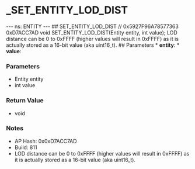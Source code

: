 # _SET_ENTITY_LOD_DIST

--- ns: ENTITY --- ## SET_ENTITY_LOD_DIST  // 0x5927F96A78577363 0xD7ACC7AD void SET_ENTITY_LOD_DIST(Entity entity, int value);  LOD distance can be 0 to 0xFFFF (higher values will result in 0xFFFF) as it is actually stored as a 16-bit value (aka uint16_t).  ## Parameters * **entity**: * **value**:

### Parameters
* Entity entity
* int value

### Return Value
* void

### Notes
* AP Hash: 0x0xD7ACC7AD
* Build: 811
* LOD distance can be 0 to 0xFFFF (higher values will result in 0xFFFF) as it is actually stored as a 16-bit value (aka uint16_t).

